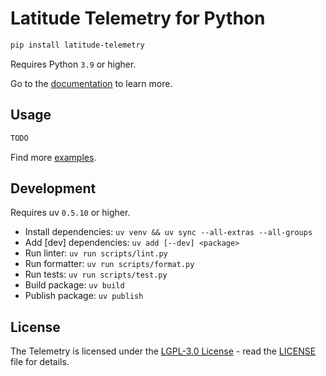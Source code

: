 # Latitude Telemetry for Python

```sh
pip install latitude-telemetry
```

Requires Python `3.9` or higher.

Go to the [documentation](TODO) to learn more.

## Usage

```python
TODO
```

Find more [examples](TODO).

## Development

Requires uv `0.5.10` or higher.

- Install dependencies: `uv venv && uv sync --all-extras --all-groups`
- Add [dev] dependencies: `uv add [--dev] <package>`
- Run linter: `uv run scripts/lint.py`
- Run formatter: `uv run scripts/format.py`
- Run tests: `uv run scripts/test.py`
- Build package: `uv build`
- Publish package: `uv publish`

## License

The Telemetry is licensed under the [LGPL-3.0 License](https://opensource.org/licenses/LGPL-3.0) - read the [LICENSE](/LICENSE) file for details.
